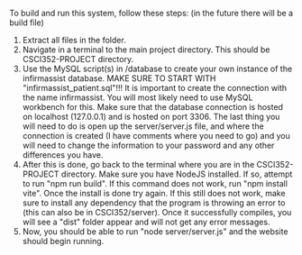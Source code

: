 To build and run this system, follow these steps: (in the future there will be a build file)
1. Extract all files in the folder.
2. Navigate in a terminal to the main project directory.  This should be CSCI352-PROJECT directory.
3. Use the MySQL script(s) in /database to create your own instance of the infirmassist database.  MAKE SURE TO START WITH "infirmassist_patient.sql"!!! It is important to create the connection with the name infirmassist.  You will most likely need to use MySQL workbench for this.  Make sure that the database connection is hosted on localhost (127.0.0.1) and is hosted on port 3306.  The last thing you will need to do is open up the server/server.js file, and where the connection is created (I have comments where you need to go) and you will need to change the information to your password and any other differences you have.
4. After this is done, go back to the terminal where you are in the CSCI352-PROJECT directory.  Make sure you have NodeJS installed.  If so, attempt to run "npm run build".  If this command does not work, run "npm install vite".  Once the install is done try again.  If this still does not work, make sure to install any dependency that the program is throwing an error to (this can also be in CSCI352/server).  Once it successfully compiles, you will see a "dist" folder appear and will not get any error messages. 
5. Now, you should be able to run "node server/server.js" and the website should begin running.  